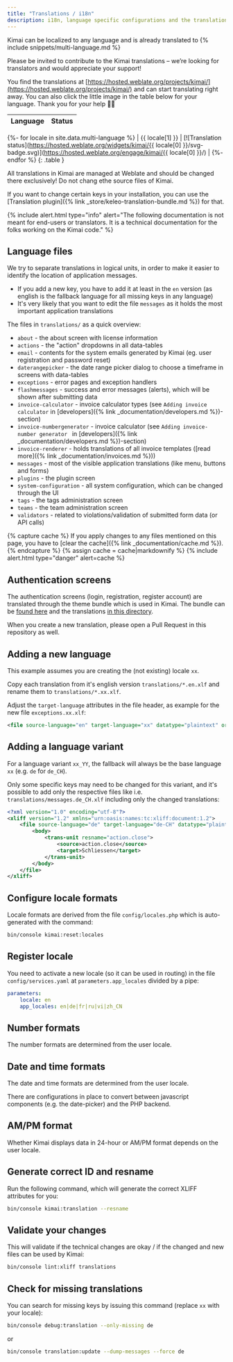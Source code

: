 ```yaml
---
title: "Translations / i18n"
description: i18n, language specific configurations and the translation files
---
```


Kimai can be localized to any language and is already translated to
{% include snippets/multi-language.md %}   

Please be invited to contribute to the Kimai translations  – we’re looking for translators and would appreciate your support!

You find the translations at [https://hosted.weblate.org/projects/kimai/](https://hosted.weblate.org/projects/kimai/) and can start translating right away.
You can also click the little image in the table below for your language. Thank you for your help 👍🏻
 
| Language               | Status                                                                                                                                    |
|------------------------|-------------------------------------------------------------------------------------------------------------------------------------------|
{%- for locale in site.data.multi-language %}
| {{ locale[1] }}        | [![Translation status](https://hosted.weblate.org/widgets/kimai/{{ locale[0] }}/svg-badge.svg)](https://hosted.weblate.org/engage/kimai/{{ locale[0] }}/)           |
{%- endfor %}
{: .table }
 
All translations in Kimai are managed at Weblate and should be changed there exclusively! Do not chang ethe source files of Kimai.

If you want to change certain keys in your installation, you can use the [Translation plugin]({% link _store/keleo-translation-bundle.md %}) for that.

{% include alert.html type="info" alert="The following documentation is not meant for end-users or translators. It is a technical documentation for the folks working on the Kimai code." %}

## Language files

We try to separate translations in logical units, in order to make it easier to identify the location of application messages.

- If you add a new key, you have to add it at least in the `en` version (as english is the fallback language for all missing keys in any language)
- It's very likely that you want to edit the file `messages` as it holds the most important application translations 

The files in `translations/` as a quick overview:

- `about` - the about screen with license information
- `actions` - the "action" dropdowns in all data-tables
- `email` - contents for the system emails generated by Kimai (eg. user registration and password reset)
- `daterangepicker` - the date range picker dialog to choose a timeframe in screens with data-tables
- `exceptions` - error pages and exception handlers
- `flashmessages` - success and error messages (alerts), which will be shown after submitting data
- `invoice-calculator` - invoice calculator types (see `Adding invoice calculator` in [developers]({% link _documentation/developers.md %})-section)
- `invoice-numbergenerator` - invoice calculator (see `Adding invoice-number generator ` in [developers]({% link _documentation/developers.md %})-section)
- `invoice-renderer` - holds translations of all invoice templates ([read more]({% link _documentation/invoices.md %}))
- `messages` - most of the visible application translations (like menu, buttons and forms)
- `plugins` - the plugin screen
- `system-configuration` - all system configuration, which can be changed through the UI
- `tags` - the tags administration screen
- `teams` - the team administration screen
- `validators` - related to violations/validation of submitted form data (or API calls)

{% capture cache %}
If you apply changes to any files mentioned on this page, you have to [clear the cache]({% link _documentation/cache.md %}).
{% endcapture %}
{% assign cache = cache|markdownify %}
{% include alert.html type="danger" alert=cache %}

## Authentication screens

The authentication screens (login, registration, register account) are translated through the theme bundle which is used in Kimai.
The bundle can be [found here](https://github.com/kevinpapst/TablerBundle) and the translations [in this directory](https://github.com/kevinpapst/TablerBundle/tree/main/translations).

When you create a new translation, please open a Pull Request in this repository as well.

## Adding a new language

This example assumes you are creating the (not existing) locale `xx`. 

Copy each translation from it's english version `translations/*.en.xlf` and rename them to `translations/*.xx.xlf`.

Adjust the `target-language` attributes in the file header, as example for the new file `exceptions.xx.xlf`:

```xml
<file source-language="en" target-language="xx" datatype="plaintext" original="exceptions.en.xlf">`
```

## Adding a language variant

For a language variant `xx_YY`, the fallback will always be the base language `xx` (e.g. `de` for `de_CH`). 

Only some specific keys may need to be changed for this variant, and it's possible to add only the respective files like i.e. `translations/messages.de_CH.xlf` including only the changed translations:

```xml
<?xml version="1.0" encoding="utf-8"?>
<xliff version="1.2" xmlns="urn:oasis:names:tc:xliff:document:1.2">
    <file source-language="de" target-language="de-CH" datatype="plaintext" original="messages.en.xlf">
        <body>
            <trans-unit resname="action.close">
                <source>action.close</source>
                <target>Schliessen</target>
            </trans-unit>
        </body>
    </file>
</xliff>
```

## Configure locale formats

Locale formats are derived from the file `config/locales.php` which is auto-generated with the command:
 
```bash
bin/console kimai:reset:locales
```

## Register locale

You need to activate a new locale (so it can be used in routing) in the file `config/services.yaml` at `parameters.app_locales` divided by a pipe:

```yaml
parameters:
    locale: en
    app_locales: en|de|fr|ru|vi|zh_CN
```

## Number formats

The number formats are determined from the user locale.

## Date and time formats

The date and time formats are determined from the user locale.

There are configurations in place to convert between javascript components (e.g. the date-picker) and the PHP backend. 

## AM/PM format

Whether Kimai displays data in 24-hour or AM/PM format depends on the user locale.

## Generate correct ID and resname

Run the following command, which will generate the correct XLIFF attributes for you:

```bash
bin/console kimai:translation --resname
```

## Validate your changes

This will validate if the technical changes are okay / if the changed and new files can be used by Kimai:

```bash
bin/console lint:xliff translations
```

## Check for missing translations

You can search for missing keys by issuing this command (replace `xx` with your locale):

```bash
bin/console debug:translation --only-missing de
```
or

```bash
bin/console translation:update --dump-messages --force de
```
